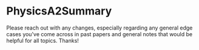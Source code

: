 # PhysicsA2Summary
Please reach out with any changes, especially regarding any general edge cases you've come across in past papers and general notes that would be helpful for all topics. Thanks!

